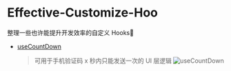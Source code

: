 # Effective-Customize-Hoo

整理一些也许能提升开发效率的自定义 Hooks🚀

- [useCountDown](./hooks/useCountDown)
  > 可用于手机验证码 x 秒内只能发送一次的 UI 层逻辑
  > ![useCountDown](https://linbudu-img-store.oss-cn-shenzhen.aliyuncs.com/img/preview_01.gif)
